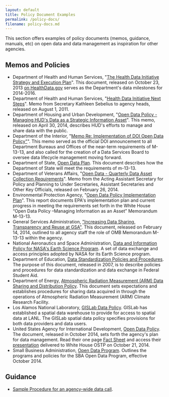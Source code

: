```yaml
---
layout: default
title: Policy Document Examples
permalink: /policy-docs/
filename: policy-docs.md
---
```


This section offers examples of policy documents (memos, guidance, manuals, etc) on open data and data management as inspiration for other agencies.

## Memos and Policies

* Department of Health and Human Services, "[The Health Data Initiative Strategy and Execution Plan](https://docs.google.com/document/d/1FyKD_JLmFNLKgw5wjJOSn-F84SZi3cdOUg-1LUYFGIA/pub?embedded=true)".  This document, released on October 23, 2013 [on HealthData.gov](http://healthdata.gov/blog/health-data-initiative-strategy-execution-plan-released-and-ready-feedback) serves as the Department's data milestones for 2014-2016.
* Department of Health and Human Services, "[Health Data Initiative Next Steps](https://s3.amazonaws.com/file_hosting/HDI+Memo+KGS+8+1+11.pdf)".  Memo from Secretary Kathleen Sebelius to agency heads, released on August 1, 2011.
* Department of Housing and Urban Development, "[Open Data Policy - Managing HUD's Data as a Strategic Information Asset](/assets/docs/Memo_from_the_Acting_Deputy%20Secretary_et_alia_Open_Data_Policy.pdf)".  This memo, released on April 30, 2014, describes HUD's efforts to manage and share data with the public.
* Department of the Interior, "[Memo Re: Implementation of DOI Open Data Policy"](/assets/docs/MEMO_RE_IMPLEMENTATION_OF_DOI_OPEN_DATA_POLICY.pdf)". This memo served as the official DOI announcement to all Department Bureaus and Offices of the near-term requirements of M-13-13, and also called for the creation of a Data Services Board to oversee data lifecycle management moving forward.
* Department of State, [Open Data Plan](http://www.state.gov/documents/organization/217997.pdf).  This document describes how the Department of State will meet the requirements of m-13-13.
* Department of Veterans Affairs, "[Open Data - Quarterly Data Asset Collection Requirements](/assets/docs/Data_Asset_Collection_Memo-02_21_14.pdf)". Memo from the Acting Assistant Secretary for Policy and Planning to Under Secretaries, Assistant Secretaries and Other Key Officials, released on February 26, 2014.
* Environmental Protection Agency, "[Open Data Policy Implementation Plan](http://www.epa.gov/digitalstrategy/pdf/EPA_OpenDataPolicy_ImplementationPlan_2013Nov26.pdf)".  This report documents EPA's implementation plan and current progress in meeting the requirements set forth in the White House “Open Data Policy –Managing Information as an Asset” Memorandum M-13-13.
* General Services Administration, ["Increasing Data Sharing, Transparency and Reuse at GSA"](https://s3.amazonaws.com/file_hosting/263508-Data+sharing+memo-FINAL.pdf).  This document, released on February 14, 2014, outlined to all agency staff the role of OMB Memorandum M-13-13 within the agency.
* National Aeronautics and Space Administration, [Data and Information Policy for NASA's Earth Science Program](http://science.nasa.gov/earth-science/earth-science-data/data-information-policy/).  A set of data exchange and access principles adopted by NASA for its Earth Science program.
* Department of Education, [Data Standardization Policies and Procedures](http://federalstudentaid.ed.gov/static/gw/docs/ciolibrary/ECONOPS_Docs/DataStandardizationPolicies&Procedures.pdf).  The purpose of this document, released in 2007, is to describe policies and procedures for data standardization and data exchange in Federal Student Aid.
* Department of Energy, [Atmospheric Radiation Measurement (ARM) Data Sharing and Distribution Policy](http://www.arm.gov/data/docs/policy).  This document sets expectations and establishes procedures for sharing data acquired in through the operations of Atmospheric Radiation Measurement (ARM) Climate Research Facility.
* Los Alamos National Laboratory, [GISLab Data Policy](http://gislab.lanl.gov/policies/data_policy.html).  GISLab has established a spatial data warehouse to provide for access to spatial data at LANL. The GISLab spatial data policy specifies provisions for both data providers and data users.
* United States Agency for International Development, [Open Data Policy](http://pdf.usaid.gov/pdf_docs/pbaab096.pdf).  The document, released in October 2014, sets forth the agency's plan for data management.  Read their one page [Fact Sheet](http://www.usaid.gov/sites/default/files/documents/1868/ADS579FactSheet.pdf) and access their [presentation](https://github.com/bpushed/Misc/blob/master/files/USAID%20OpenData%20Policy-OSTP-2014-10-21a.pptx?raw=true) delivered to White House OSTP on October 21, 2014.
* Small Business Administration, [Open Data Program](https://github.com/project-open-data/project-open-data.github.io/raw/master/assets/docs/SOP%209081%20(1)%20from%20SBA.pdf). Outlines the programs and policies for the SBA Open Data Program, effective October 2014. 

## Guidance

* [Sample Procedure for an agency-wide data call](/assets/docs/sample_data_call_procedure/).

